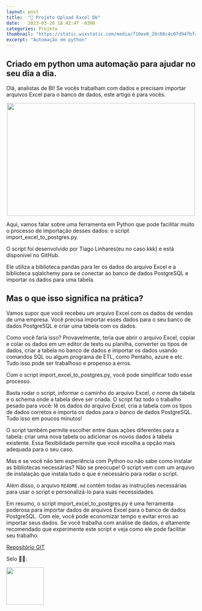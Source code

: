 ```yaml
---
layout: post
title:  "🌟 Projeto Upload Excel Db"
date:   2023-03-26 18:42:47 -0300
categories: Projeto
thumbnail: "https://static.wixstatic.com/media/710ee0_28c08c4c07d94fbfaf44c1017ede6b43~mv2.jpg/v1/fill/w_2460,h_1640,al_c,q_90/710ee0_28c08c4c07d94fbfaf44c1017ede6b43~mv2.webp"
excerpt: "Automação em python"
---
```


## Criado em python uma automação para ajudar no seu dia a dia.

Olá, analistas de BI! Se vocês trabalham com dados e precisam importar arquivos Excel para o banco de dados, este artigo é para vocês. 

<p align="center">
  <img src="https://static.wixstatic.com/media/710ee0_28c08c4c07d94fbfaf44c1017ede6b43~mv2.jpg/v1/fill/w_2460,h_1640,al_c,q_90/710ee0_28c08c4c07d94fbfaf44c1017ede6b43~mv2.webp" width="500" height="300">
</p>

Aqui, vamos falar sobre uma ferramenta em Python que pode facilitar muito o processo de importação desses dados: o script import_excel_to_postgres.py.

O script foi desenvolvido por Tiago Linhares(eu no caso kkk) e está disponível no GitHub. 

Ele utiliza a biblioteca pandas para ler os dados do arquivo Excel e a biblioteca sqlalchemy para se conectar ao banco de dados PostgreSQL e importar os dados para uma tabela. 

## Mas o que isso significa na prática?

Vamos supor que você recebeu um arquivo Excel com os dados de vendas de uma empresa. Você precisa importar esses dados para o seu banco de dados PostgreSQL e criar uma tabela com os dados. 

Como você faria isso? Provavelmente, teria que abrir o arquivo Excel, copiar e colar os dados em um editor de texto ou planilha, converter os tipos de dados, criar a tabela no banco de dados e importar os dados usando comandos SQL ou algum programa de ETL, como Pentaho, azure e etc. Tudo isso pode ser trabalhoso e propenso a erros.

Com o script import_excel_to_postgres.py, você pode simplificar todo esse processo. 

Basta rodar o script, informar o caminho do arquivo Excel, o nome da tabela e o schema onde a tabela deve ser criada. O script faz todo o trabalho pesado para você: lê os dados do arquivo Excel, cria a tabela com os tipos de dados corretos e importa os dados para o banco de dados PostgreSQL. Tudo isso em poucos minutos!

O script também permite escolher entre duas ações diferentes para a tabela: criar uma nova tabela ou adicionar os novos dados à tabela existente. Essa flexibilidade permite que você escolha a opção mais adequada para o seu caso.

Mas e se você não tem experiência com Python ou não sabe como instalar as bibliotecas necessárias? Não se preocupe! O script vem com um arquivo de instalação que instala tudo o que é necessário para rodar o script. 

Além disso, o arquivo `README.md` contém todas as instruções necessárias para usar o script e personalizá-lo para suas necessidades.

Em resumo, o script import_excel_to_postgres.py é uma ferramenta poderosa para importar dados de arquivos Excel para o banco de dados PostgreSQL. Com ele, você pode economizar tempo e evitar erros ao importar seus dados. Se você trabalha com análise de dados, é altamente recomendado que experimente este script e veja como ele pode facilitar seu trabalho.

[Repositório GIT](https://github.com/Linhares015/upload_excel/tree/main)

Selo 🧙‍♂️:

[<img src="https://avatars.githubusercontent.com/u/117866866?v=4" width="100" height="100">](https://github.com/Linhares015)
